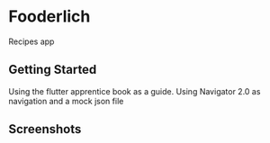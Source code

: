 # Fooderlich

 Recipes app

## Getting Started 

Using the flutter apprentice book as a guide.
Using Navigator 2.0 as navigation and a mock json file
## Screenshots
